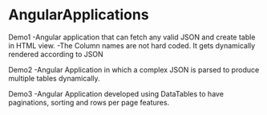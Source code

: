 # AngularApplications
Demo1
  -Angular application that can fetch any valid JSON and create table in HTML view.
  -The Column names are not hard coded. It gets dynamically rendered according to JSON

Demo2
  -Angular Application in which a complex JSON is parsed to produce multiple tables dynamically.

Demo3
  -Angular Application developed using DataTables to have paginations, sorting and rows per page features.

